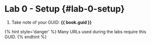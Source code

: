 # Lab 0 - Setup {#lab-0-setup}

1.  Take note of your GUID: **{{ book.guid }}**


{% hint style='danger' %}
Many URLs used during the labs require this GUID.
{% endhint %}